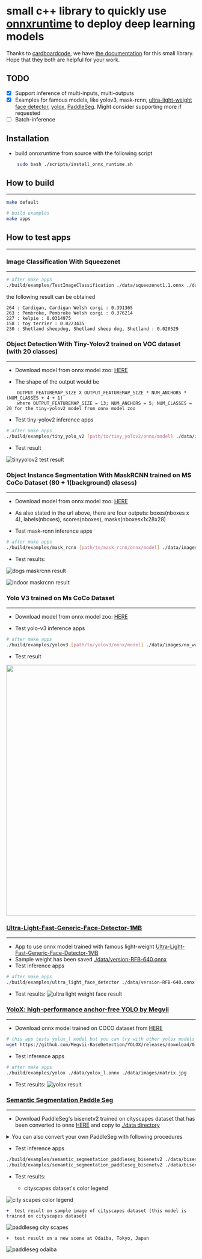# small c++ library to quickly use [onnxruntime](https://github.com/microsoft/onnxruntime) to deploy deep learning models

Thanks to [cardboardcode](https://github.com/cardboardcode), we have [the documentation](https://onnx-runtime-cpp.readthedocs.io/en/latest/index.html) for this small library.
Hope that they both are helpful for your work.

## TODO

- [x] Support inference of multi-inputs, multi-outputs
- [x] Examples for famous models, like yolov3, mask-rcnn, [ultra-light-weight face detector](https://github.com/Linzaer/Ultra-Light-Fast-Generic-Face-Detector-1MB), [yolox](https://github.com/Megvii-BaseDetection/YOLOX), [PaddleSeg](https://github.com/PaddlePaddle/PaddleSeg/tree/release/2.3). Might consider supporting more if requested
- [ ] Batch-inference

## Installation

- build onnxruntime from source with the following script

```bash
    sudo bash ./scripts/install_onnx_runtime.sh
```

## How to build

---

```bash
make default

# build examples
make apps
```

## How to test apps

---

### Image Classification With Squeezenet

---

```bash
# after make apps
./build/examples/TestImageClassification ./data/squeezenet1.1.onnx ./data/images/dog.jpg
```

the following result can be obtained

```
264 : Cardigan, Cardigan Welsh corgi : 0.391365
263 : Pembroke, Pembroke Welsh corgi : 0.376214
227 : kelpie : 0.0314975
158 : toy terrier : 0.0223435
230 : Shetland sheepdog, Shetland sheep dog, Shetland : 0.020529
```

### Object Detection With Tiny-Yolov2 trained on VOC dataset (with 20 classes)

---

- Download model from onnx model zoo: [HERE](https://github.com/onnx/models/tree/master/vision/object_detection_segmentation/yolov2)

- The shape of the output would be

```text
    OUTPUT_FEATUREMAP_SIZE X OUTPUT_FEATUREMAP_SIZE * NUM_ANCHORS * (NUM_CLASSES + 4 + 1)
    where OUTPUT_FEATUREMAP_SIZE = 13; NUM_ANCHORS = 5; NUM_CLASSES = 20 for the tiny-yolov2 model from onnx model zoo
```

- Test tiny-yolov2 inference apps

```bash
# after make apps
./build/examples/tiny_yolo_v2 [path/to/tiny_yolov2/onnx/model] ./data/images/dog.jpg
```

- Test result

![tinyyolov2 test result](./data/images/result.jpg)

### Object Instance Segmentation With MaskRCNN trained on MS CoCo Dataset (80 + 1(background) clasess)

---

- Download model from onnx model zoo: [HERE](https://github.com/onnx/models/tree/master/vision/object_detection_segmentation/mask-rcnn)

- As also stated in the url above, there are four outputs: boxes(nboxes x 4), labels(nboxes), scores(nboxes), masks(nboxesx1x28x28)
- Test mask-rcnn inference apps

```bash
# after make apps
./build/examples/mask_rcnn [path/to/mask_rcnn/onnx/model] ./data/images/dogs.jpg
```

- Test results:

![dogs maskrcnn result](./data/images/dogs_maskrcnn_result.jpg)

![indoor maskrcnn result](./data/images/indoor_maskrcnn_result.jpg)

### Yolo V3 trained on Ms CoCo Dataset

---

- Download model from onnx model zoo: [HERE](https://github.com/onnx/models/tree/master/vision/object_detection_segmentation/yolov3)

- Test yolo-v3 inference apps

```bash
# after make apps
./build/examples/yolov3 [path/to/yolov3/onnx/model] ./data/images/no_way_home.jpg
```

- Test result

<p align="center">
  <img width="1000" height="667" src="./data/images/no_way_home_result.jpg">
</p>

### [Ultra-Light-Fast-Generic-Face-Detector-1MB](https://github.com/Linzaer/Ultra-Light-Fast-Generic-Face-Detector-1MB)

---

- App to use onnx model trained with famous light-weight [Ultra-Light-Fast-Generic-Face-Detector-1MB](https://github.com/Linzaer/Ultra-Light-Fast-Generic-Face-Detector-1MB)
- Sample weight has been saved [./data/version-RFB-640.onnx](./data/version-RFB-640.onnx)
- Test inference apps

```bash
# after make apps
./build/examples/ultra_light_face_detector ./data/version-RFB-640.onnx ./data/images/endgame.jpg
```

- Test results:
  ![ultra light weight face result](./data/images/endgame_result.jpg)

### [YoloX: high-performance anchor-free YOLO by Megvii](https://github.com/Megvii-BaseDetection/YOLOX)

---

- Download onnx model trained on COCO dataset from [HERE](https://github.com/Megvii-BaseDetection/YOLOX/tree/main/demo/ONNXRuntime)

```bash
# this app tests yolox_l model but you can try with other yolox models also.
wget https://github.com/Megvii-BaseDetection/YOLOX/releases/download/0.1.1rc0/yolox_l.onnx -O ./data/yolox_l.onnx
```

- Test inference apps

```bash
# after make apps
./build/examples/yolox ./data/yolox_l.onnx ./data/images/matrix.jpg
```

- Test results:
  ![yolox result](./data/images/matrix_result.jpg)

### [Semantic Segmentation Paddle Seg](https://github.com/PaddlePaddle/PaddleSeg)

---

- Download PaddleSeg's bisenetv2 trained on cityscapes dataset that has been converted to onnx [HERE](https://drive.google.com/file/d/1e-anuWG_ppDXmoy0sQ0sgrdutCTGlk95/view?usp=sharing) and copy to [./data directory](./data)

<details>
<summary>You can also convert your own PaddleSeg with following procedures</summary>

- [export PaddleSeg model](https://github.com/PaddlePaddle/PaddleSeg/blob/release/2.3/docs/model_export.md)
- convert exported model to onnx format with [Paddle2ONNX](https://github.com/PaddlePaddle/Paddle2ONNX)

</details>

- Test inference apps

```bash
./build/examples/semantic_segmentation_paddleseg_bisenetv2 ./data/bisenetv2_cityscapes.onnx ./data/images/sample_city_scapes.png
./build/examples/semantic_segmentation_paddleseg_bisenetv2 ./data/bisenetv2_cityscapes.onnx ./data/images/odaiba.jpg
```

- Test results:

  - cityscapes dataset's color legend

![city scapes color legend](./data/images/cityscapes_legend.jpg)

    +  test result on sample image of cityscapes dataset (this model is trained on cityscapes dataset)

![paddleseg city scapes](./data/images/sample_city_scapes_result.jpg)

    +  test result on a new scene at Odaiba, Tokyo, Japan

![paddleseg odaiba](./data/images/odaiba_result.jpg)
